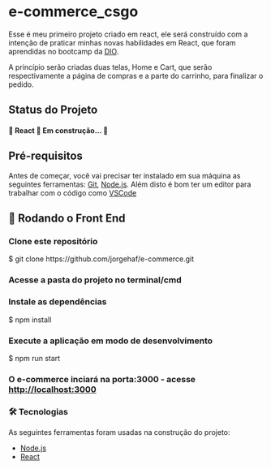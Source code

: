 <h1>e-commerce_csgo</h1>
<p>Esse é meu primeiro projeto criado em react, ele será construído com a intenção de praticar minhas novas habilidades em React, que foram aprendidas no bootcamp da <a href="https://web.dio.me/">DIO</a>.</p>
<p>A princípio serão criadas duas telas, Home e Cart, que serão respectivamente a página de compras e a parte do carrinho, para finalizar o pedido.</p>


<h2>Status do Projeto</h2>
<h4> 
	🚧  React 🚀 Em construção...  🚧
</h4>

<h2>Pré-requisitos</h2>
<p>
Antes de começar, você vai precisar ter instalado em sua máquina as seguintes ferramentas:
<a href="https://git-scm.com">Git</a>, <a href="https://nodejs.org/en/">Node.js</a>. 
Além disto é bom ter um editor para trabalhar com o código como <a href="https://code.visualstudio.com/">VSCode</a>
</p>

<h2>🎲 Rodando o Front End</h2>

<h3>Clone este repositório</h3>
$ git clone https://github.com/jorgehaf/e-commerce.git

<h3>Acesse a pasta do projeto no terminal/cmd</h3>
<h3>Instale as dependências</h3>
$ npm install

<h3>Execute a aplicação em modo de desenvolvimento</h3>
$ npm run start

<h3>O e-commerce inciará na porta:3000 - acesse <a href="http://localhost:3000">http://localhost:3000</a></h3>

<h3>🛠 Tecnologias</h3>
As seguintes ferramentas foram usadas na construção do projeto:

- [Node.js](https://nodejs.org/en/)
- [React](https://pt-br.reactjs.org/)
